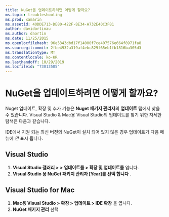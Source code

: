 ```yaml
---
title: NuGet을 업데이트하려면 어떻게 할까요?
ms.topic: troubleshooting
ms.prod: xamarin
ms.assetid: 40DDE713-DE80-422F-BE34-A732E40C3F81
author: davidortinau
ms.author: daortin
ms.date: 11/25/2015
ms.openlocfilehash: 96e5343dbd17f14000f7ce407576e664f8971fa8
ms.sourcegitcommit: 2fbe4932a319af4ebc829f65eb1fb1816ba305d3
ms.translationtype: MT
ms.contentlocale: ko-KR
ms.lasthandoff: 10/29/2019
ms.locfileid: "73013585"
---
```

# <a name="how-can-i-update-nuget"></a>NuGet을 업데이트하려면 어떻게 할까요?

Nuget 업데이트, 확장 및 추가 기능은 **Nuget 패키지 관리자**의 **업데이트** 탭에서 찾을 수 있습니다. Visual Studio & Mac용 Visual Studio의 업데이트를 찾기 위한 자세한 탐색은 다음과 같습니다. 

IDE에서 지원 되는 최신 버전의 NuGet이 설치 되어 있지 않은 경우 업데이트가 다음 메뉴에 *만* 표시 됩니다.

## <a name="visual-studio"></a>Visual Studio

1. **Visual Studio 갤러리 > > 업데이트를 > 확장 및 업데이트를** 엽니다.
2. **Visual Studio 용 NuGet 패키지 관리자 [Year]를 선택 합니다** .

## <a name="visual-studio-for-mac"></a>Visual Studio for Mac

1. **Mac용 Visual Studio > 확장 > 업데이트 > IDE 확장** 을 엽니다.
2. **NuGet 패키지 관리** 선택
